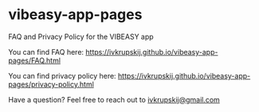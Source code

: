 # vibeasy-app-pages
FAQ and Privacy Policy for the VIBEASY app

You can find FAQ here:
https://ivkrupskij.github.io/vibeasy-app-pages/FAQ.html

You can find privacy policy here:
https://ivkrupskij.github.io/vibeasy-app-pages/privacy-policy.html

Have a question? Feel free to reach out to ivkrupskij@gmail.com
